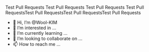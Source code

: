 Test Pull Requests
Test Pull Requests
Test Pull Requests
Test Pull RequestsTest Pull RequestsTest Pull RequestsTest Pull Requests



- 👋 Hi, I’m @Wool-KIM
- 👀 I’m interested in ...
- 🌱 I’m currently learning ...
- 💞️ I’m looking to collaborate on ...
- 📫 How to reach me ...

<!---
Wool-KIM/Wool-KIM is a ✨ special ✨ repository because its `README.md` (this file) appears on your GitHub profile.
You can click the Preview link to take a look at your changes.
--->
